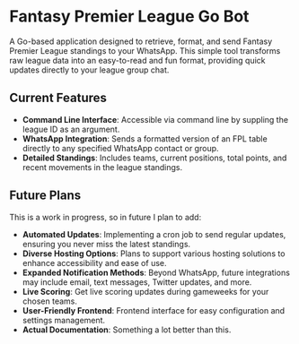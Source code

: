# Fantasy Premier League Go Bot

A Go-based application designed to retrieve, format, and send Fantasy Premier League standings to your WhatsApp. This simple tool transforms raw league data into an easy-to-read and fun format, providing quick updates directly to your league group chat.

## Current Features
- **Command Line Interface**: Accessible via command line by suppling the league ID as an argument.
- **WhatsApp Integration**: Sends a formatted version of an FPL table directly to any specified WhatsApp contact or group.
- **Detailed Standings**: Includes teams, current positions, total points, and recent movements in the league standings.

## Future Plans
This is a work in progress, so in future I plan to add:
- **Automated Updates**: Implementing a cron job to send regular updates, ensuring you never miss the latest standings.
- **Diverse Hosting Options**: Plans to support various hosting solutions to enhance accessibility and ease of use.
- **Expanded Notification Methods**: Beyond WhatsApp, future integrations may include email, text messages, Twitter updates, and more.
- **Live Scoring**: Get live scoring updates during gameweeks for your chosen teams.
- **User-Friendly Frontend**: Frontend interface for easy configuration and settings management.
- **Actual Documentation**: Something a lot better than this.
